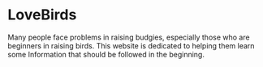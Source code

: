 # LoveBirds
Many people face problems in raising budgies, especially those who are beginners in raising birds. This website is dedicated to helping them  learn some Information that should be followed in the beginning.
